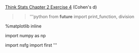[Think Stats Chapter 2 Exercise 4](http://greenteapress.com/thinkstats2/html/thinkstats2003.html#toc24) (Cohen's d)

>> '''python
from __future__ import print_function, division

%matplotlib inline

import numpy as np

import nsfg
import first
'''
